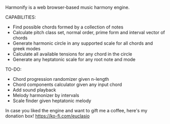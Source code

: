Harmonify is a web browser-based music harmony engine.

CAPABILITIES: 
- Find possible chords formed by a collection of notes
- Calculate pitch class set, normal order, prime form and interval vector of chords
- Generate harmonic circle in any supported scale for all chords and greek modes
- Calculate all available tensions for any chord in the circle
- Generate any heptatonic scale for any root note and mode

TO-DO:
- Chord progression randomizer given n-length
- Chord components calculator given any input chord
- Add sound playback
- Melody harmonizer by intervals
- Scale finder given heptatonic melody


In case you liked the engine and want to gift me a coffee, here's my donation box! https://ko-fi.com/euclasio
